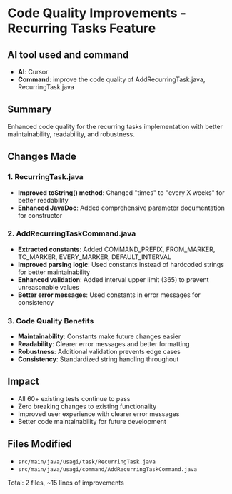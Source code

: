 # Code Quality Improvements - Recurring Tasks Feature

## AI tool used and command
- **AI**: Cursor
- **Command**:  improve the code quality of AddRecurringTask.java, RecurringTask.java

## Summary
Enhanced code quality for the recurring tasks implementation with better maintainability, readability, and robustness.

## Changes Made

### 1. RecurringTask.java
- **Improved toString() method**: Changed "times" to "every X weeks" for better readability
- **Enhanced JavaDoc**: Added comprehensive parameter documentation for constructor

### 2. AddRecurringTaskCommand.java  
- **Extracted constants**: Added COMMAND_PREFIX, FROM_MARKER, TO_MARKER, EVERY_MARKER, DEFAULT_INTERVAL
- **Improved parsing logic**: Used constants instead of hardcoded strings for better maintainability
- **Enhanced validation**: Added interval upper limit (365) to prevent unreasonable values
- **Better error messages**: Used constants in error messages for consistency

### 3. Code Quality Benefits
- **Maintainability**: Constants make future changes easier
- **Readability**: Clearer error messages and better formatting
- **Robustness**: Additional validation prevents edge cases
- **Consistency**: Standardized string handling throughout

## Impact
- All 60+ existing tests continue to pass
- Zero breaking changes to existing functionality
- Improved user experience with clearer error messages
- Better code maintainability for future development

## Files Modified
- `src/main/java/usagi/task/RecurringTask.java`
- `src/main/java/usagi/command/AddRecurringTaskCommand.java`

Total: 2 files, ~15 lines of improvements
